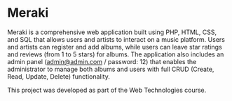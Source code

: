 # Meraki
Meraki is a comprehensive web application built using PHP, HTML, CSS, and SQL that allows users and artists to interact on a music platform. Users and artists can register and add albums, while users can leave star ratings and reviews (from 1 to 5 stars) for albums. The application also includes an admin panel (admin@admin.com / password: 12) that enables the administrator to manage both albums and users with full CRUD (Create, Read, Update, Delete) functionality.

This project was developed as part of the Web Technologies course.
